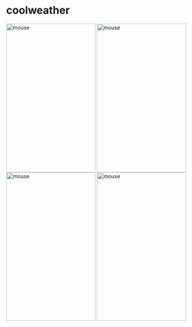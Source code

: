 # coolweather

<img src="http://wx1.sinaimg.cn/mw690/005ANypsly1fj2prik53ij30dc0m8e16.jpg" width = "240" height = "400" alt="mouse" align=center />

<img src="http://wx4.sinaimg.cn/mw690/005ANypsly1fj2ps6kh07j30dc0m81dy.jpg" width = "240" height = "400" alt="mouse" align=center />
<img src="http://wx3.sinaimg.cn/mw690/005ANypsly1fj2psjnzk1j30dc0m8ae9.jpg" width = "240" height = "400" alt="mouse" align=center />
<img src="http://wx1.sinaimg.cn/mw690/005ANypsly1fj2psv8c46j30dc0m80ww.jpg" width = "240" height = "400" alt="mouse" align=center />
